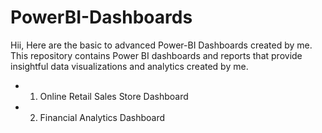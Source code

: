 # PowerBI-Dashboards
Hii,
  Here are the basic to advanced Power-BI Dashboards created by me.
  This repository contains Power BI dashboards and reports that provide insightful data visualizations and analytics created by me.

* 1. Online Retail Sales Store Dashboard  
* 2. Financial Analytics Dashboard
